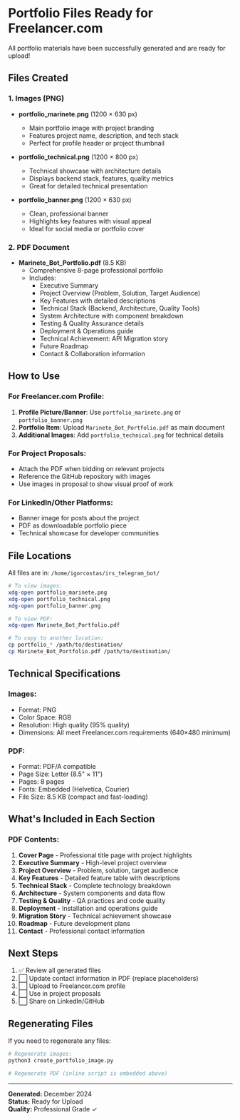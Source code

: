 # Portfolio Files Ready for Freelancer.com

All portfolio materials have been successfully generated and are ready for upload!

## Files Created

### 1. Images (PNG)
- **portfolio_marinete.png** (1200 × 630 px)
  - Main portfolio image with project branding
  - Features project name, description, and tech stack
  - Perfect for profile header or project thumbnail

- **portfolio_technical.png** (1200 × 800 px)
  - Technical showcase with architecture details
  - Displays backend stack, features, quality metrics
  - Great for detailed technical presentation

- **portfolio_banner.png** (1200 × 630 px)
  - Clean, professional banner
  - Highlights key features with visual appeal
  - Ideal for social media or portfolio cover

### 2. PDF Document
- **Marinete_Bot_Portfolio.pdf** (8.5 KB)
  - Comprehensive 8-page professional portfolio
  - Includes:
    - Executive Summary
    - Project Overview (Problem, Solution, Target Audience)
    - Key Features with detailed descriptions
    - Technical Stack (Backend, Architecture, Quality Tools)
    - System Architecture with component breakdown
    - Testing & Quality Assurance details
    - Deployment & Operations guide
    - Technical Achievement: API Migration story
    - Future Roadmap
    - Contact & Collaboration information

## How to Use

### For Freelancer.com Profile:
1. **Profile Picture/Banner**: Use `portfolio_marinete.png` or `portfolio_banner.png`
2. **Portfolio Item**: Upload `Marinete_Bot_Portfolio.pdf` as main document
3. **Additional Images**: Add `portfolio_technical.png` for technical details

### For Project Proposals:
- Attach the PDF when bidding on relevant projects
- Reference the GitHub repository with images
- Use images in proposal to show visual proof of work

### For LinkedIn/Other Platforms:
- Banner image for posts about the project
- PDF as downloadable portfolio piece
- Technical showcase for developer communities

## File Locations

All files are in: `/home/igorcostas/irs_telegram_bot/`

```bash
# To view images:
xdg-open portfolio_marinete.png
xdg-open portfolio_technical.png
xdg-open portfolio_banner.png

# To view PDF:
xdg-open Marinete_Bot_Portfolio.pdf

# To copy to another location:
cp portfolio_* /path/to/destination/
cp Marinete_Bot_Portfolio.pdf /path/to/destination/
```

## Technical Specifications

### Images:
- Format: PNG
- Color Space: RGB
- Resolution: High quality (95% quality)
- Dimensions: All meet Freelancer.com requirements (640×480 minimum)

### PDF:
- Format: PDF/A compatible
- Page Size: Letter (8.5" × 11")
- Pages: 8 pages
- Fonts: Embedded (Helvetica, Courier)
- File Size: 8.5 KB (compact and fast-loading)

## What's Included in Each Section

### PDF Contents:
1. **Cover Page** - Professional title page with project highlights
2. **Executive Summary** - High-level project overview
3. **Project Overview** - Problem, solution, target audience
4. **Key Features** - Detailed feature table with descriptions
5. **Technical Stack** - Complete technology breakdown
6. **Architecture** - System components and data flow
7. **Testing & Quality** - QA practices and code quality
8. **Deployment** - Installation and operations guide
9. **Migration Story** - Technical achievement showcase
10. **Roadmap** - Future development plans
11. **Contact** - Professional contact information

## Next Steps

1. ✅ Review all generated files
2. ⬜ Update contact information in PDF (replace placeholders)
3. ⬜ Upload to Freelancer.com profile
4. ⬜ Use in project proposals
5. ⬜ Share on LinkedIn/GitHub

## Regenerating Files

If you need to regenerate any files:

```bash
# Regenerate images:
python3 create_portfolio_image.py

# Regenerate PDF (inline script is embedded above)
```

---

**Generated:** December 2024  
**Status:** Ready for Upload  
**Quality:** Professional Grade ✓
